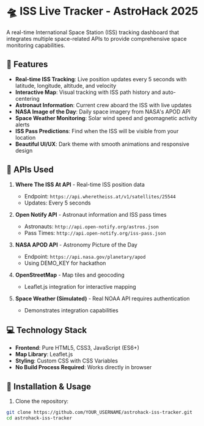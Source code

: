 # 🛸 ISS Live Tracker - AstroHack 2025

A real-time International Space Station (ISS) tracking dashboard that integrates multiple space-related APIs to provide comprehensive space monitoring capabilities.

## 🌟 Features

- **Real-time ISS Tracking**: Live position updates every 5 seconds with latitude, longitude, altitude, and velocity
- **Interactive Map**: Visual tracking with ISS path history and auto-centering
- **Astronaut Information**: Current crew aboard the ISS with live updates
- **NASA Image of the Day**: Daily space imagery from NASA's APOD API
- **Space Weather Monitoring**: Solar wind speed and geomagnetic activity alerts
- **ISS Pass Predictions**: Find when the ISS will be visible from your location
- **Beautiful UI/UX**: Dark theme with smooth animations and responsive design

## 🚀 APIs Used

1. **Where The ISS At API** - Real-time ISS position data
   - Endpoint: `https://api.wheretheiss.at/v1/satellites/25544`
   - Updates: Every 5 seconds

2. **Open Notify API** - Astronaut information and ISS pass times
   - Astronauts: `http://api.open-notify.org/astros.json`
   - Pass Times: `http://api.open-notify.org/iss-pass.json`

3. **NASA APOD API** - Astronomy Picture of the Day
   - Endpoint: `https://api.nasa.gov/planetary/apod`
   - Using DEMO_KEY for hackathon

4. **OpenStreetMap** - Map tiles and geocoding
   - Leaflet.js integration for interactive mapping

5. **Space Weather (Simulated)** - Real NOAA API requires authentication
   - Demonstrates integration capabilities

## 💻 Technology Stack

- **Frontend**: Pure HTML5, CSS3, JavaScript (ES6+)
- **Map Library**: Leaflet.js
- **Styling**: Custom CSS with CSS Variables
- **No Build Process Required**: Works directly in browser

## 🎯 Installation & Usage

1. Clone the repository:
```bash
git clone https://github.com/YOUR_USERNAME/astrohack-iss-tracker.git
cd astrohack-iss-tracker
